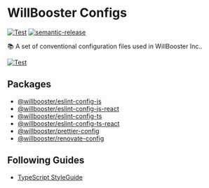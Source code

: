 # WillBooster Configs

[![Test](https://github.com/WillBooster/willbooster-configs/actions/workflows/test.yml/badge.svg)](https://github.com/WillBooster/willbooster-configs/actions/workflows/test.yml)
[![semantic-release](https://img.shields.io/badge/%20%20%F0%9F%93%A6%F0%9F%9A%80-semantic--release-e10079.svg)](https://github.com/semantic-release/semantic-release)

:books: A set of conventional configuration files used in WillBooster Inc..

[![Test](https://github.com/WillBooster/willbooster-configs/workflows/Test/badge.svg)](https://github.com/WillBooster/willbooster-configs/actions?query=workflow%3ATest)

## Packages

- [@willbooster/eslint-config-js](packages/eslint-config-js)
- [@willbooster/eslint-config-js-react](packages/eslint-config-js-react)
- [@willbooster/eslint-config-ts](packages/eslint-config-ts)
- [@willbooster/eslint-config-ts-react](packages/eslint-config-ts-react)
- [@willbooster/prettier-config](packages/prettier-config)
- [@willbooster/renovate-config](packages/renovate-config)

## Following Guides

- [TypeScript StyleGuide](https://basarat.gitbook.io/typescript/styleguide)
